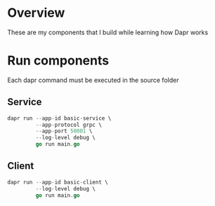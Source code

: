 # Overview

These are my components that I build while learning how Dapr works

# Run components

Each dapr command must be executed in the source folder

## Service

```go
dapr run --app-id basic-service \
         --app-protocol grpc \
         --app-port 50001 \
         --log-level debug \
         go run main.go
```

## Client

```go
dapr run --app-id basic-client \
         --log-level debug \
         go run main.go 
```